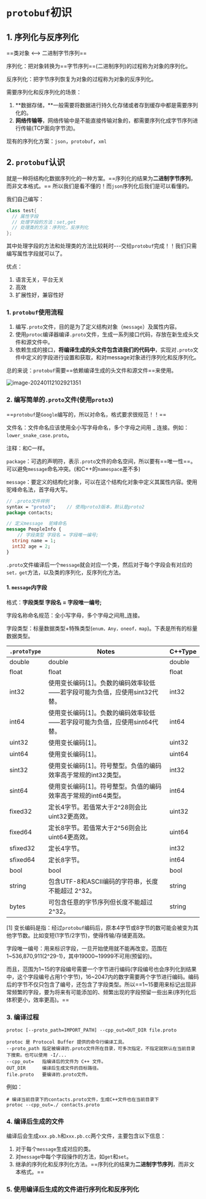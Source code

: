 # `protobuf`初识

## 1. 序列化与反序列化

==类对象 <--> 二进制字节序列==

序列化：把对象转换为==字节序列==(二进制序列)的过程称为对象的序列化。

反序列化：把字节序列恢复为对象的过程称为对象的反序列化。  

需要序列化和反序列化的场景：

1. **数据存储，**一般需要将数据进行持久化存储或者存到缓存中都是需要序列化的。
2. **网络传输等**，网络传输中是不能直接传输对象的，都需要序列化成字节序列进行传输(TCP面向字节流)。

现有的序列化方案：`json`，`protobuf`，`xml`

## 2. `protobuf`认识

就是一种将结构化数据序列化的一种方案。==序列化的结果为**二进制字节序列**，而非文本格式。==  所以我们是看不懂的！而`json`序列化后我们是可以看懂的。

我们自己编写：

```C++
class test{
  // 属性字段
  // 处理字段的方法：set,get
  // 处理类的方法：序列化，反序列化
};
```

其中处理字段的方法和处理类的方法比较耗时---交给`protobuf`完成！！我们只需编写属性字段就可以了。

优点：

1. 语言无关，平台无关
2. 高效
3. 扩展性好，兼容性好

### 1. `protobuf`使用流程

1. 编写`.proto`文件，目的是为了定义结构对象（`message`）及属性内容。  
2. 使用`protoc`编译器编译`.proto`文件，生成一系列接口代码，存放在新生成头文件和源文件中。  
3. 依赖生成的接口，**将编译生成的头文件包含进我们的代码中**，实现对`.proto`文件中定义的字段进行设置和获取，和对message对象进行序列化和反序列化。  

总的来说：`protobuf`需要==依赖编译生成的头文件和源文件==来使用。

![image-20240112102921351](E:\Note\protobuf\protobuf初识.assets\image-20240112102921351.png)

### 2. 编写简单的`.proto`文件(使用`proto3`)

==`protobuf`是`Google`编写的，所以对命名，格式要求很规范！！==

文件名：文件命名应该使用全小写字母命名，多个字母之间用 _ 连接。例如：
`lower_snake_case.proto`。

注释：和C一样。  

`package`：可选的声明符，表示`.proto`文件的命名空间，所以要有==唯一性==。可以避免`message`命名冲突。(和C++的`namespace`差不多)

`message`：要定义的结构化对象，可以在这个结构化对象中定义其属性内容。使用驼峰命名法，首字母大写。  

```protobuf
// .proto文件样例
syntax = "proto3";    // 使用proto3版本，默认是proto2
package contacts;

// 定义message  驼峰命名
message PeopleInfo {
	// 字段类型 字段名 = 字段唯一编号;
  string name = 1;   
  int32 age = 2;
}
```

`.proto`文件编译后一个`message`就会对应一个类，然后对于每个字段会有对应的`set，get`方法，以及类的序列化，反序列化方法。

#### 1. `message`内字段

格式：**字段类型 字段名 = 字段唯一编号;**    

字段名称命名规范：全小写字母，多个字母之间用_连接。  

字段类型：标量数据类型+特殊类型(`enum，Any，oneof，map`)。下表是所有的标量数据类型。

| `.protoType ` | Notes                                                        | C++Type |
| ------------- | ------------------------------------------------------------ | ------- |
| double        | double                                                       | double  |
| float         | float                                                        | float   |
| int32         | 使用变长编码[1]。负数的编码效率较低⸺若字段可能为负值，应使用sint32代替。 | int32   |
| int64         | 使用变长编码[1]。负数的编码效率较低⸺若字段可能为负值，应使用sint64代替。 | int64   |
| uint32        | 使用变长编码[1]。                                            | uint32  |
| uint64        | 使用变长编码[1]。                                            | uint64  |
| sint32        | 使用变长编码[1]。符号整型。负值的编码效率高于常规的int32类型。 | int32   |
| sint64        | 使用变长编码[1]。符号整型。负值的编码效率高于常规的int64类型。 | int64   |
| fixed32       | 定长4字节。若值常⼤于2^28则会比uint32更高效。                | uint32  |
| fixed64       | 定长8字节。若值常⼤于2^56则会比uint64更高效。                | uint64  |
| sfixed32      | 定长4字节。                                                  | int32   |
| sfixed64      | 定长8字节。                                                  | int64   |
| bool          | bool                                                         | bool    |
| string        | 包含UTF-8和ASCII编码的字符串，长度不能超过 2^32。            | string  |
| bytes         | 可包含任意的字节序列但长度不能超过2^32。                     | string  |

[1] 变长编码是指：经过`protobuf`编码后，原本4字节或8字节的数可能会被变为其他字节数。比如变短(1字节/2字节)，使得传输/存储更高效。



字段唯一编号：用来标识字段，一旦开始使用就不能再改变。范围在1~536,870,911(2^29-1)，其中19000~19999不可用(预留的)。  

而且，范围为1~15的字段编号需要一个字节进行编码(字段编号也会序列化到结果中，这个字段编号占用1个字节)，16~2047内的数字需要两个字节进行编码。编码后的字节不仅只包含了编号，还包含了字段类型。所以==1~15要用来标记出现非常频繁的字段，要为将来有可能添加的、频繁出现的字段预留一些出来(序列化后体积更小，效率更高)。==

### 3. 编译过程

```shell
protoc [--proto_path=IMPORT_PATH] --cpp_out=OUT_DIR file.proto

protoc 是 Protocol Buffer 提供的命令行编译工具。
--proto_path 指定被编译的.proto文件所在目录，可多次指定，不指定就默认在当前目录下搜索。也可以使用 -I/...
--cpp_out=   指编译后的文件为 C++ ⽂件。
OUT_DIR      编译后生成文件的目标路径。
file.proto   要编译的.proto⽂件。
```

例如：

```shell
# 编译当前目录下的contacts.proto文件，生成C++文件也在当前目录下
protoc --cpp_out=./ contacts.proto
```

### 4. 编译后生成的文件

编译后会生成`xxx.pb.h`和`xxx.pb.cc`两个文件，主要包含以下信息：

1. 对于每个`message`生成对应的类。
2. 对`message`中每个字段操作的方法，如`get`和`set`。
3. 继承的序列化和反序列化方法。==序列化的结果为**二进制字节序列**，而非文本格式。==  

### 5. 使用编译后生成的文件进行序列化和反序列化







